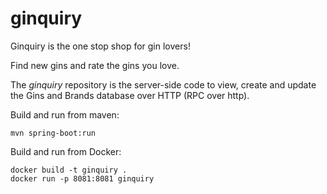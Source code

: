 # ginquiry

Ginquiry is the one stop shop for gin lovers!

Find new gins and rate the gins you love.

The _ginquiry_ repository is the server-side code to view, create and update 
the Gins and Brands database over HTTP (RPC over http).

Build and run from maven:
``` 
mvn spring-boot:run
``` 

Build and run from Docker:
``` 
docker build -t ginquiry .
docker run -p 8081:8081 ginquiry
```